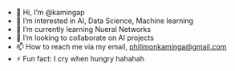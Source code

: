 - 👋 Hi, I’m @kamingap
- 👀 I’m interested in AI, Data Science, Machine learning
- 🌱 I’m currently learning Nueral Networks
- 💞️ I’m looking to collaborate on AI projects
- 📫 How to reach me via my email, philimonkaminga@gmail.com
- ⚡ Fun fact: I cry when hungry hahahah

<!---
kamingap/kamingap is a ✨ special ✨ repository because its `README.md` (this file) appears on your GitHub profile.
You can click the Preview link to take a look at your changes.
--->
